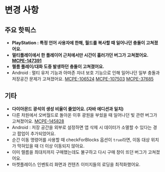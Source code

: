변경 사항
=

주요 핫픽스
-

* **PlayStation : 특정 언어 사용자에 한해, 월드를 복사할 때 일어나던 충돌이 고쳐졌어요.**
* **멀티플레이에서 한 플레이어 근처에서만 시간이 흘러가던 버그가 고쳐졌어요. [MCPE-147391](BUG)**
* **렐름 플레이/대화 도중 발생하던 충돌이 고쳐졌어요.**
* Android : 멀티 유저 기능과 아마존 자녀 보호 기능으로 인해 일어나던 일부 충돌과 저장공간 문제가 고쳐졌어요. [MCPE-106524](BUG) [MCPE-107503](BUG) [MCPE-37685](BUG)

기타
-
* **다이아몬드 광석의 생성 비율이 줄었어요. (자바 에디션과 일치)**
* 다른 차원에서 오버월드로 돌아온 이후 광원을 부쉈을 때 일어나던 빛 관련 버그가 고쳐졌어요. [MCPE-145828](BUG)
* Android : 저장 공간을 외부로 설정하면 앱 삭제 시 데이터가 소멸할 수 있다는 경고 팝업이 추가되었어요.
* 순간 이동 명령어를 사용할 때 checkForBlocks 옵션이 `true`라면, 이동 대상 위치가 막혀있을 때 더 이상 이동되지 않아요.
* 이미 렐름을 최대치까지 구매했는데도 불구하고 다시 구매 창이 뜨던 버그가 고쳐졌어요.
* 마켓플레이스 인벤토리 화면과 컨텐츠 이미지들의 로딩을 최적화했어요.